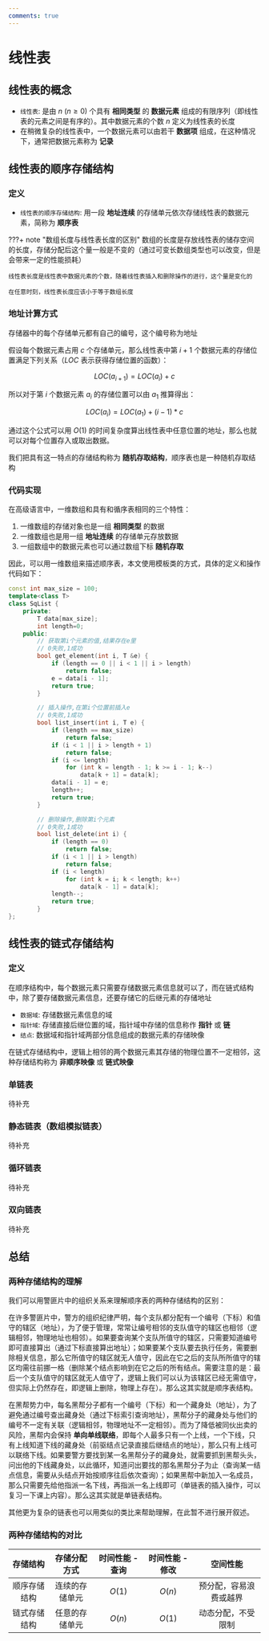 ```yaml
---
comments: true
---
```


# 线性表

## 线性表的概念

- `线性表`: 是由 $n\ (n\ge0)$ 个具有 **相同类型** 的 **数据元素** 组成的有限序列（即线性表的元素之间是有序的）。其中数据元素的个数 $n$ 定义为线性表的长度
- 在稍微复杂的线性表中，一个数据元素可以由若干 **数据项** 组成，在这种情况下，通常把数据元素称为 **记录**

## 线性表的顺序存储结构

### 定义

- `线性表的顺序存储结构`: 用一段 **地址连续** 的存储单元依次存储线性表的数据元素，简称为 **顺序表**

???+ note "数组长度与线性表长度的区别"
    数组的长度是存放线性表的储存空间的长度，存储分配后这个量一般是不变的（通过可变长数组类型也可以改变，但是会带来一定的性能损耗）

    线性表长度是线性表中数据元素的个数，随着线性表插入和删除操作的进行，这个量是变化的
    
    在任意时刻，线性表长度应该小于等于数组长度

### 地址计算方式

存储器中的每个存储单元都有自己的编号，这个编号称为地址

假设每个数据元素占用 $c$ 个存储单元，那么线性表中第 $i+1$ 个数据元素的存储位置满足下列关系（$LOC$ 表示获得存储位置的函数）：

$$LOC(a_{i+1})=LOC(a_{i})+c$$

所以对于第 $i$ 个数据元素 $a_{i}$ 的存储位置可以由 $a_{1}$ 推算得出：

$$LOC(a_{i})=LOC(a_{1})+(i-1)*c$$

通过这个公式可以用 $O(1)$ 的时间复杂度算出线性表中任意位置的地址，那么也就可以对每个位置存入或取出数据。

我们把具有这一特点的存储结构称为 **随机存取结构**，顺序表也是一种随机存取结构

### 代码实现

在高级语言中，一维数组和具有和循序表相同的三个特性：

1. 一维数组的存储对象也是一组 **相同类型** 的数据
2. 一维数组也是用一组 **地址连续** 的存储单元存放数据
3. 一组数组中的数据元素也可以通过数组下标 **随机存取**


因此，可以用一维数组来描述顺序表，本文使用模板类的方式，具体的定义和操作代码如下：

```cpp linenums="1"
const int max_size = 100;
template<class T>
class SqList {
	private:
		T data[max_size];
		int length=0;
	public:
		// 获取第i个元素的值,结果存在e里
		// 0失败,1成功
		bool get_element(int i, T &e) {
			if (length == 0 || i < 1 || i > length)
				return false;
			e = data[i - 1];
			return true;
		}

		// 插入操作,在第i个位置前插入e
		// 0失败,1成功
		bool list_insert(int i, T e) {
			if (length == max_size)
				return false;
			if (i < 1 || i > length + 1)
				return false;
			if (i <= length)
				for (int k = length - 1; k >= i - 1; k--)
					data[k + 1] = data[k];
			data[i - 1] = e;
			length++;
			return true;
		}

		// 删除操作,删除第i个元素
		// 0失败,1成功
		bool list_delete(int i) {
			if (length == 0)
				return false;
			if (i < 1 || i > length)
				return false;
			if (i < length)
				for (int k = i; k < length; k++)
					data[k - 1] = data[k];
			length--;
			return true;
		}
};
```

## 线性表的链式存储结构

### 定义

在顺序结构中，每个数据元素只需要存储数据元素信息就可以了，而在链式结构中，除了要存储数据元素信息，还要存储它的后继元素的存储地址

- `数据域`: 存储数据元素信息的域
- `指针域`: 存储直接后继位置的域，指针域中存储的信息称作 **指针** 或 **链**
- `结点`: 数据域和指针域两部分信息组成的数据元素的存储映像

在链式存储结构中，逻辑上相邻的两个数据元素其存储的物理位置不一定相邻，这种存储结构称为 **非顺序映像** 或 **链式映像**

### 单链表

待补充

### 静态链表（数组模拟链表）

待补充

### 循环链表

待补充

### 双向链表

待补充

## 总结

### 两种存储结构的理解

我们可以用警匪片中的组织关系来理解顺序表的两种存储结构的区别：

在许多警匪片中，警方的组织纪律严明，每个支队都分配有一个编号（下标）和值守的辖区（地址），为了便于管理，常常让编号相邻的支队值守的辖区也相邻（逻辑相邻，物理地址也相邻）。如果要查询某个支队所值守的辖区，只需要知道编号即可直接算出（通过下标直接算出地址）；如果要某个支队要去执行任务，需要删除相关信息，那么它所值守的辖区就无人值守，因此在它之后的支队所所值守的辖区均需往前挪一格（删除某个结点影响到在它之后的所有结点。需要注意的是：最后一个支队值守的辖区就无人值守了，逻辑上我们可以认为该辖区已经无需值守，但实际上仍然存在，即逻辑上删除，物理上存在）。那么这其实就是顺序表结构。

在黑帮势力中，每名黑帮分子都有一个编号（下标）和一个藏身处（地址），为了避免通过编号查出藏身处（通过下标索引查询地址），黑帮分子的藏身处与他们的编号不一定有关联（逻辑相邻，物理地址不一定相邻）。而为了降低被同伙出卖的风险，黑帮内会保持 **单向单线联络**，即每个人最多只有一个上线，一个下线，只有上线知道下线的藏身处（前驱结点记录直接后继结点的地址），那么只有上线可以联络下线。如果要警方要找到某一名黑帮分子的藏身处，就需要抓到黑帮头头，问出他的下线藏身处，以此循环，知道问出要找的那名黑帮分子为止（查询某一结点信息，需要从头结点开始按顺序往后依次查询）；如果黑帮中新加入一名成员，那么只需要先给他指派一名下线，再指派一名上线即可（单链表的插入操作，可以复习一下课上内容）。那么这其实就是单链表结构。

其他更为复杂的链表也可以用类似的类比来帮助理解，在此暂不进行展开叙述。

### 两种存储结构的对比

| 存储结构   | 存储分配方式 | 时间性能 - 查询 | 时间性能 - 修改 | 空间性能 |
|:------------:|:------:|:------:|:------:|:------:|
| 顺序存储结构 | 连续的存储单元 | $O(1)$ | $O(n)$ | 预分配，容易浪费或越界 |
| 链式存储结构 | 任意的存储单元 | $O(n)$ | $O(1)$ | 动态分配，不受限制 |